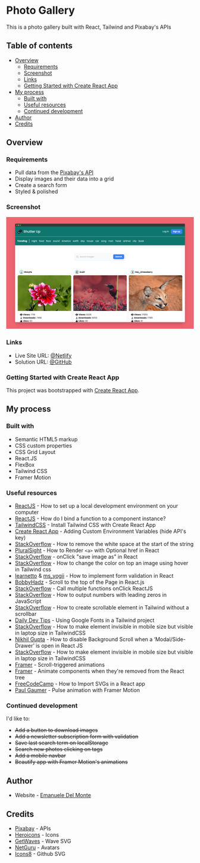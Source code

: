 # Photo Gallery

This is a photo gallery built with React, Tailwind and Pixabay's APIs

## Table of contents

- [Overview](#overview)
  - [Requirements](#requirements)
  - [Screenshot](#screenshot)
  - [Links](#links)
  - [Getting Started with Create React App](#getting-started-with-create-react-app)
- [My process](#my-process)
  - [Built with](#built-with)
  - [Useful resources](#useful-resources)
  - [Continued development](#continued-development)
- [Author](#author)
- [Credits](#credits)

## Overview

### Requirements

- Pull data from the [Pixabay's API](https://pixabay.com/service/about/api/)
- Display images and their data into a grid
- Create a search form
- Styled & polished

### Screenshot

![screenshot](/src/assets/screenshot.png)

### Links

- Live Site URL: [@Netlify](https://react-tailwind-pixabay-gallery-xdelmo.netlify.app/)
- Solution URL: [@GitHub](https://github.com/xdelmo/react-tailwind-pixabay-gallery)

### Getting Started with Create React App

This project was bootstrapped with [Create React App](https://github.com/facebook/create-react-app).

## My process

### Built with

- Semantic HTML5 markup
- CSS custom properties
- CSS Grid Layout
- React.JS
- FlexBox
- Tailwind CSS
- Framer Motion

### Useful resources

- [ReactJS](https://reactjs.org/tutorial/tutorial.html) - How to set up a local development environment on your computer
- [ReactJS](https://it.reactjs.org/docs/faq-functions.html) - How do I bind a function to a component instance?
- [TailwindCSS](https://tailwindcss.com/docs/guides/create-react-app) - Install Tailwind CSS with Create React App
- [Create React App](https://create-react-app.dev/docs/adding-custom-environment-variables/) - Adding Custom Environment Variables (hide API's key)
- [StackOverflow](https://stackoverflow.com/questions/24282158/how-to-remove-the-white-space-at-the-start-of-the-string) - How to remove the white space at the start of the string
- [PluralSight](https://www.pluralsight.com/guides/how-to-render-%22a%22-with-optional-href-in-react) - How to Render `<a>` with Optional href in React
- [StackOverflow](https://stackoverflow.com/questions/62295172/onclick-save-image-as-in-react) - onClick "save image as" in React
- [StackOverflow](https://stackoverflow.com/questions/70887550/how-to-change-the-color-on-top-an-image-using-hover-in-tailwind-css) - How to change the color on top an image using hover in Tailwind css
- [learnetto](https://learnetto.com/blog/react-form-validation) & [ms_yogii](https://dev.to/ms_yogii/form-inputs-with-react-and-tailwind-57o2) - How to implement form validation in React
- [BobbyHadz](https://bobbyhadz.com/blog/react-scroll-to-top#:~:text=Use%20the%20window.,of%20coordinates%20in%20the%20document.) - Scroll to the top of the Page in React.js
- [StackOverflow](https://stackoverflow.com/questions/26069238/call-multiple-functions-onclick-reactjs) - Call multiple functions onClick ReactJS
- [StackOverflow](https://stackoverflow.com/questions/2998784/how-to-output-numbers-with-leading-zeros-in-javascript) - How to output numbers with leading zeros in JavaScript
- [StackOverflow](https://stackoverflow.com/questions/66416614/how-to-create-scrollable-element-in-tailwind-without-a-scrollbar) - How to create scrollable element in Tailwind without a scrollbar
- [Daily Dev Tips](https://daily-dev-tips.com/posts/using-google-fonts-in-a-tailwind-project/) - Using Google Fonts in a Tailwind project
- [StackOverflow](https://stackoverflow.com/questions/70647076/how-to-make-element-invisible-in-mobile-size-but-visible-in-laptop-size-in-tailw) - How to make element invisible in mobile size but visible in laptop size in TailwindCSS
- [Nikhil Gupta](https://medium.com/@nikhil_gupta/how-to-disable-background-scroll-when-a-modal-side-drawer-is-open-in-react-js-999653a8eebb) - How to disable Background Scroll when a ‘Modal/Side-Drawer’ is open in React JS
- [StackOverflow](https://stackoverflow.com/questions/70647076/how-to-make-element-invisible-in-mobile-size-but-visible-in-laptop-size-in-tailw) - How to make element invisible in mobile size but visible in laptop size in TailwindCSS
- [Framer](https://www.framer.com/docs/examples/#scroll-triggered-animations) - Scroll-triggered animations
- [Framer](https://www.framer.com/docs/animate-presence/) - Animate components when they're removed from the React tree
- [FreeCodeCamp](https://www.freecodecamp.org/news/how-to-import-svgs-in-react-and-vite/) - How to Import SVGs in a React app
- [Paul Gaumer](https://www.paulgaumer.com/blog/handle-animation-state-with-framer-motion) - Pulse animation with Framer Motion

### Continued development

I'd like to:

- ~~Add a button to download images~~
- ~~Add a newsletter subscription form with validation~~
- ~~Save last search term on localStorage~~
- ~~Search new photos clicking on tags~~
- ~~Add a mobile navbar~~
- ~~Beautify app with Framer Motion's animations~~

## Author

- Website - [Emanuele Del Monte](https://www.emanueledelmonte.it)

## Credits

- [Pixabay](https://pixabay.com/service/about/api/) - APIs
- [Heroicons](https://heroicons.com/) - Icons
- [GetWaves](https://getwaves.io/) - Wave SVG
- [NetGuru](https://www.netguru.com/blog/inclusive-design-how-to-start) - Avatars
- [Icons8](https://icons8.com/icon/62856/github) - Github SVG
